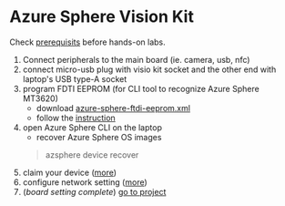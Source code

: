 # Azure Sphere Vision Kit
Check [prerequisits](./prerequisites.md) before hands-on labs.
1. Connect peripherals to the main board (ie. camera, usb, nfc)
2. connect micro-usb plug with visio kit socket and the other end with laptop's USB type-A socket
3. program FDTI EEPROM (for CLI tool to recognize Azure Sphere MT3620)
    - download [azure-sphere-ftdi-eeprom.xml](./azure-sphere-ftdi-eeprom.xml)
    - follow the [instruction](https://docs.microsoft.com/en-us/azure-sphere/hardware/mt3620-mcu-program-debug-interface#ftdi-ft_prog-programming-tool) 
4. open Azure Sphere CLI on the laptop
    - recover Azure Sphere OS images
    > azsphere device recover
5. claim your device ([more](https://docs.microsoft.com/en-us/azure-sphere/install/claim-device?tabs=cliv1))
6. configure network setting ([more](https://docs.microsoft.com/en-us/azure-sphere/install/configure-wifi))
7. (*board setting complete*) [go to project](./tinyml-lab-persondetect.md)
